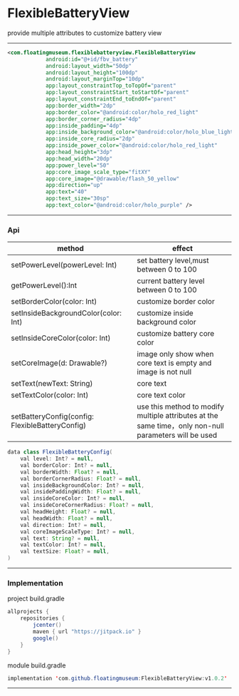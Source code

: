 # FlexibleBatteryView
provide multiple attributes to customize battery view
***
```xml
<com.floatingmuseum.flexiblebatteryview.FlexibleBatteryView
            android:id="@+id/fbv_battery"
            android:layout_width="50dp"
            android:layout_height="100dp"
            android:layout_marginTop="10dp"
            app:layout_constraintTop_toTopOf="parent"
            app:layout_constraintStart_toStartOf="parent"
            app:layout_constraintEnd_toEndOf="parent"
            app:border_width="2dp"
            app:border_color="@android:color/holo_red_light"
            app:border_corner_radius="4dp"
            app:inside_padding="4dp"
            app:inside_background_color="@android:color/holo_blue_light"
            app:inside_core_radius="2dp"
            app:inside_power_color="@android:color/holo_red_light"
            app:head_height="3dp"
            app:head_width="20dp"
            app:power_level="50"
            app:core_image_scale_type="fitXY"
            app:core_image="@drawable/flash_50_yellow"
            app:direction="up"
            app:text="40"
            app:text_size="30sp"
            app:text_color="@android:color/holo_purple" />
```
***
### Api
|  method   | effect  |
|  ----  | ----  |
| setPowerLevel(powerLevel: Int)  | set battery level,must between 0 to 100 |
| getPowerLevel():Int  | current battery level between 0 to 100 |
| setBorderColor(color: Int)  | customize border color |
| setInsideBackgroundColor(color: Int)  | customize inside background color |
| setInsideCoreColor(color: Int)  | customize battery core color |
| setCoreImage(d: Drawable?)  | image only show when core text is empty and image is not null |
| setText(newText: String)  | core text |
| setTextColor(color: Int)  | core text color |
| setBatteryConfig(config: FlexibleBatteryConfig)  | use this method to modify multiple attributes at the same time，only non-null parameters will be used |
```java
data class FlexibleBatteryConfig(
    val level: Int? = null,
    val borderColor: Int? = null,
    val borderWidth: Float? = null,
    val borderCornerRadius: Float? = null,
    val insideBackgroundColor: Int? = null,
    val insidePaddingWidth: Float? = null,
    val insideCoreColor: Int? = null,
    val insideCoreCornerRadius: Float? = null,
    val headHeight: Float? = null,
    val headWidth: Float? = null,
    val direction: Int? = null,
    val coreImageScaleType: Int? = null,
    val text: String? = null,
    val textColor: Int? = null,
    val textSize: Float? = null,
)
```
***
### Implementation
project build.gradle
```java
allprojects {
    repositories {
        jcenter()
        maven { url "https://jitpack.io" }
        google()
    }
}
```
module build.gradle
```java
implementation 'com.github.floatingmuseum:FlexibleBatteryView:v1.0.2'
```
***